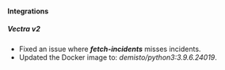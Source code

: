 
#### Integrations
##### Vectra v2
- Fixed an issue where ***fetch-incidents*** misses incidents.
- Updated the Docker image to: *demisto/python3:3.9.6.24019*.
